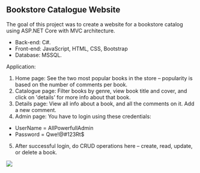 ## Bookstore Catalogue Website

The goal of this project was to create a website for a bookstore catalog using ASP.NET Core with MVC architecture. 

- Back-end: C#.
- Front-end: JavaScript, HTML, CSS, Bootstrap
- Database: MSSQL.

Application:
1.	Home page: See the two most popular books in the store – popularity is based on the number of comments per book.
2.	Catalogue page: Filter books by genre, view book title and cover, and click on 'details' for more info about that book.
3.	Details page: View all info about a book, and all the comments on it. Add a new comment.
4.	Admin page: You have to login using these credentials:
- UserName = AllPowerfullAdmin
- Password = Qwe!@#123Rt$
5.	After successful login, do CRUD operations here – create, read, update, or delete a book.

![](https://github.com/Lena-Kalmikov/Bookstore-Catalogue-Website/blob/main/WebProject1.gif) 
